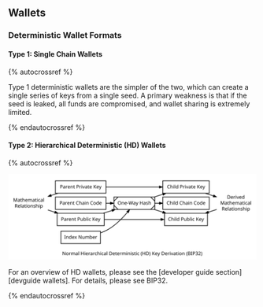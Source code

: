 ## Wallets 

### Deterministic Wallet Formats

#### Type 1: Single Chain Wallets

{% autocrossref %}

Type 1 deterministic wallets are the simpler of the two, which can
create a single series of keys from a single seed. A primary weakness is
that if the seed is leaked, all funds are compromised, and wallet
sharing is extremely limited.

{% endautocrossref %}

#### Type 2: Hierarchical Deterministic (HD) Wallets

{% autocrossref %}

![Overview Of Hierarchical Deterministic Key Derivation](/img/dev/en-hd-overview.svg)

For an overview of HD wallets, please see the [developer guide
section][devguide wallets].  For details, please see BIP32.

{% endautocrossref %}
